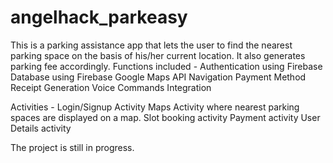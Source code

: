 # angelhack_parkeasy

This is a parking assistance app that lets the user to find the nearest parking space on the basis of his/her current location. It also generates parking fee accordingly. 
Functions included - Authentication using Firebase
                     Database using Firebase
                     Google Maps API
                     Navigation 
                     Payment Method
                     Receipt Generation
                     Voice Commands Integration
                     
Activities - Login/Signup Activity
             Maps Activity where nearest parking spaces are displayed on a map.
             Slot booking activity
             Payment activity
             User Details activity
             
The project is still in progress.
             
